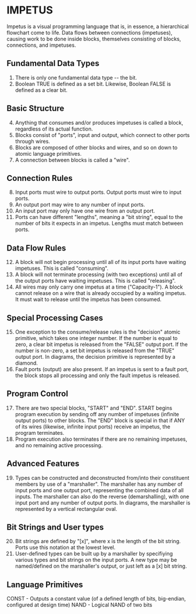 ﻿# IMPETUS

Impetus is a visual programming language that is, in essence, a hierarchical flowchart come to life. Data flows between connections (impetuses), causing work to be done inside blocks, themselves consisting of blocks, connections, and impetuses.

## Fundamental Data Types
1) There is only one fundamental data type -- the bit.
2) Boolean TRUE is defined as a set bit. Likewise, Boolean FALSE is defined as a clear bit.

## Basic Structure
4) Anything that consumes and/or produces impetuses is called a block, regardless of its actual function.
5) Blocks consist of "ports", input and output, which connect to other ports through wires.
6) Blocks are composed of other blocks and wires, and so on down to atomic language primitives.
7) A connection between blocks is called a "wire".

## Connection Rules
8) Input ports must wire to output ports. Output ports must wire to input ports.
9) An output port may wire to any number of input ports.
10) An input port may only have one wire from an output port.
11) Ports can have different "lengths", meaning a "bit string", equal to the number of bits it expects in an impetus. Lengths must match between ports.

## Data Flow Rules
12) A block will not begin processing until all of its input ports have waiting impetuses. This is called "consuming".
13) A block will not terminate processing (with two exceptions) until all of the output ports have waiting impetuses. This is called "releasing".
14) All wires may only carry one impetus at a time ("Capacity-1"). A block cannot release on a wire that is already occupied by a waiting impetus. It must wait to release until the impetus has been consumed.

## Special Processing Cases
15) One exception to the consume/release rules is the "decision" atomic primitive, which takes one integer number. If the number is equal to zero, a clear bit impetus is released from the "FALSE" output port. If the number is non-zero, a set bit impetus is released from the "TRUE" output port. In diagrams, the decision primitive is represented by a diamond.
16) Fault ports (output) are also present. If an impetus is sent to a fault port, the block stops all processing and only the fault impetus is released.

## Program Control
17) There are two special blocks, "START" and "END". START begins program execution by sending off any number of impetuses (infinite output ports) to other blocks. The "END" block is special in that if ANY of its wires (likewise, infinite input ports) receive an impetus, the program terminates.
18) Program execution also terminates if there are no remaining impetuses, and no remaining active processing.

## Advanced Features
19) Types can be constructed and deconstructed from/into their constituent members by use of a "marshaller". The marshaller has any number of input ports and one output port, representing the combined data of all inputs. The marshaller can also do the reverse (demarshalling), with one input port and any number of output ports. In diagrams, the marshaller is represented by a vertical rectangular oval. 

## Bit Strings and User types
20) Bit strings are defined by "[x]", where x is the length of the bit string. Ports use this notation at the lowest level.
21) User-defined types can be built up by a marshaller by specifiying various types and bit strings on the input ports. A new type may be named/defined on the marshaller's output, or just left as a [x] bit string.

## Language Primitives

CONST - Outputs a constant value (of a defined length of bits, big-endian, configured at design time)
NAND - Logical NAND of two bits
